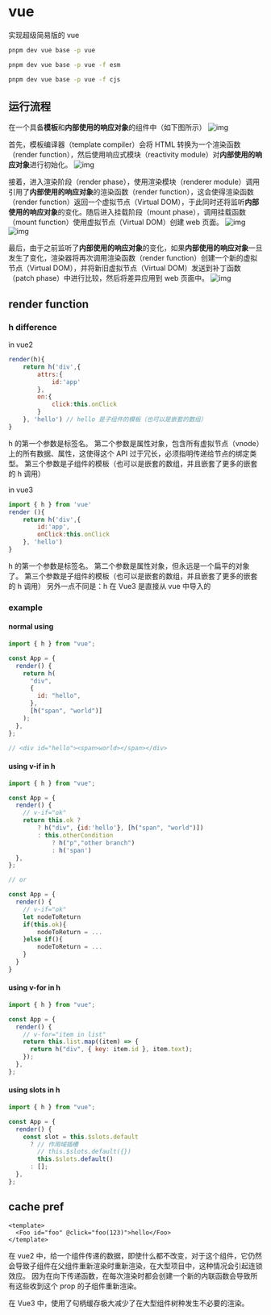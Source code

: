 # vue

实现超级简易版的 vue

```bash
pnpm dev vue base -p vue

pnpm dev vue base -p vue -f esm

pnpm dev vue base -p vue -f cjs
```

## 运行流程

在一个具备**模板**和**内部使用的响应对象**的组件中（如下图所示）
![img](../../assests/vue-walking-throug-a-simple-vue-app-01.png)

首先，模板编译器（template compiler）会将 HTML 转换为一个渲染函数（render function），然后使用响应式模块（reactivity module）对**内部使用的响应对象**进行初始化。
![img](../../assests/vue-walking-throug-a-simple-vue-app-02.png)

接着，进入渲染阶段（render phase），使用渲染模块（renderer module）调用引用了**内部使用的响应对象**的渲染函数（render function），这会使得渲染函数（render function）返回一个虚拟节点（Virtual DOM），于此同时还将监听**内部使用的响应对象**的变化。随后进入挂载阶段（mount phase），调用挂载函数（mount function）使用虚拟节点（Virtual DOM）创建 web 页面。
![img](../../assests/vue-walking-throug-a-simple-vue-app-03.png)
![img](../../assests/vue-walking-throug-a-simple-vue-app-04.png)

最后，由于之前监听了**内部使用的响应对象**的变化，如果**内部使用的响应对象**一旦发生了变化，渲染器将再次调用渲染函数（render function）创建一个新的虚拟节点（Virtual DOM），并将新旧虚拟节点（Virtual DOM）发送到补丁函数（patch phase）中进行比较，然后将差异应用到 web 页面中。
![img](../../assests/vue-walking-throug-a-simple-vue-app-05.png)

## render function

### h difference

in vue2

```js
render(h){
    return h('div',{
        attrs:{
            id:'app'
        },
        on:{
            click:this.onClick
        }
    }, 'hello') // hello 是子组件的模板（也可以是嵌套的数组）
}
```

h 的第一个参数是标签名。
第二个参数是属性对象，包含所有虚拟节点（vnode）上的所有数据、属性，这使得这个 API 过于冗长，必须指明传递给节点的绑定类型。
第三个参数是子组件的模板（也可以是嵌套的数组，并且嵌套了更多的嵌套的 h 调用）

in vue3

```js
import { h } from 'vue'
render (){
    return h('div',{
        id:'app',
        onClick:this.onClick
    }, 'hello')
}
```

h 的第一个参数是标签名。
第二个参数是属性对象，但永远是一个扁平的对象了。
第三个参数是子组件的模板（也可以是嵌套的数组，并且嵌套了更多的嵌套的 h 调用）
另外一点不同是：h 在 Vue3 是直接从 vue 中导入的

### example

#### normal using

```js
import { h } from "vue";

const App = {
  render() {
    return h(
      "div",
      {
        id: "hello",
      },
      [h("span", "world")]
    );
  },
};

// <div id="hello"><span>world></span></div>
```

#### using v-if in h

```js
import { h } from "vue";

const App = {
  render() {
    // v-if="ok"
    return this.ok ?
        ? h("div", {id:'hello'}, [h("span", "world")])
        : this.otherCondition
            ? h("p","other branch")
            : h('span')
  },
};

// or

const App = {
  render() {
    // v-if="ok"
    let nodeToReturn
    if(this.ok){
        nodeToReturn = ...
    }else if(){
        nodeToReturn = ...
    }
  }
}
```

#### using v-for in h

```js
import { h } from "vue";

const App = {
  render() {
    // v-for="item in list"
    return this.list.map((item) => {
      return h("div", { key: item.id }, item.text);
    });
  },
};
```

#### using slots in h

```js
import { h } from "vue";

const App = {
  render() {
    const slot = this.$slots.default
      ? // 作用域插槽
        // this.$slots.default({})
        this.$slots.default()
      : [];
  },
};
```

## cache pref

```vue
<template>
  <Foo id="foo" @click="foo(123)">hello</Foo>
</template>
```

在 vue2 中，给一个组件传递的数据，即使什么都不改变，对于这个组件，它仍然会导致子组件在父组件重新渲染时重新渲染，在大型项目中，这种情况会引起连锁效应。
因为在向下传递函数，在每次渲染时都会创建一个新的内联函数会导致所有这些收到这个 prop 的子组件重新渲染。

在 Vue3 中，使用了句柄缓存极大减少了在大型组件树种发生不必要的渲染。
